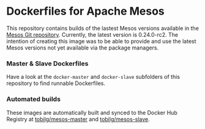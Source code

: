 # Dockerfiles for Apache Mesos
This repository contains builds of the lastest Mesos versions available in the [Mesos Git repository](https://github.com/apache/mesos). Currently, the latest version is 0.24.0-rc2. 
The intention of creating this image was to be able to provide and use the latest Mesos versions not yet available via the package managers.

### Master & Slave Dockerfiles
Have a look at the `docker-master` and `docker-slave` subfolders of this repository to find runnable Dockerfiles. 

### Automated builds 

These images are automatically built and synced to the Docker Hub Registry at
[tobilg/mesos-master](https://registry.hub.docker.com/u/tobilg/mesos-master/) and
[tobilg/mesos-slave](https://registry.hub.docker.com/u/tobilg/mesos-slave/).
